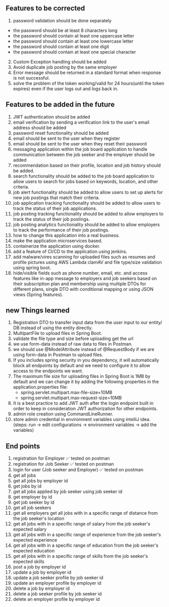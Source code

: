 ## Features to be corrected 
1. password validation should be done separately 
- the password should be at least 8 characters long
- the password should contain at least one uppercase letter
- the password should contain at least one lowercase letter
- the password should contain at least one digit
- the password should contain at least one special character
2. Custom Exception handling should be added
3. Avoid duplicate job posting by the same employer
4. Error message should be returned in a standard format when response is not successful.
5. solve the problem of the token working/valid for 24 hours(until the token expires) even if the user logs out and logs back in.

## Features to be added in the future 
1. JWT authentication should be added
2. email verification by sending a verification link to the user's email address should be added
3. password reset functionality should be added 
4. email should be sent to the user when they register
5. email should be sent to the user when they reset their password
6. messaging application within the job board application to handle communication between the job seeker and the employer should be added
7. recommendation based on their profile, location and job history should be added.
8. search functionality should be added to the job board application to allow users to search for jobs based on keywords, location, and other criteria.
9. job alert functionality should be added to allow users to set up alerts for new job postings that match their criteria.
10. job application tracking functionality should be added to allow users to track the status of their job applications.
11. job posting tracking functionality should be added to allow employers to track the status of their job postings.
12. job posting analytics functionality should be added to allow employers to track the performance of their job postings.
13. how to change this application into a real business.
14. make the application microservices based.
15. containerize the application using docker.
16. add a feature of CI/CD to the application using jenkins.
17. add malware/vires scanning for uploaded files such as resumes and profile pictures using AWS Lambda clamAV and file type/size validation using spring boot.
18. hide/visible fields such as phone number, email, etc. and access features like in-app message to employers and job seekers based on their subscription plan and membership using multiple DTOs for different plans, single DTO with conditional mapping or using JSON views (Spring features).

## new Things learned
1. Registration DTO to transfer input data from the user input to our entity/ DB instead of using the entity directly.
2. MultipartFile to upload files in Spring Boot.
3. validate the file type and size before uploading get the url
4. we use form-data instead of raw data to files in Postman.
5. we should use @ModelAttribute instead of @RequestBody if we are using form-data in Postman to upload files.
6. If you includes spring security in you dependency, it will automatically block all endpoints by default and we need to configure it to allow access to the endpoints we want.
7. The maximum file size for uploading files in Spring Boot is 1MB by default and we can change it by adding the following properties in the application.properties file:
   - spring.servlet.multipart.max-file-size=10MB
   - spring.servlet.multipart.max-request-size=10MB
8. It is a best practice to add JWT auth after the login endpoint built in order to keep in consideration JWT authorization for other endpoints. 
9. admin role creation using CommandLineRunner.
10. store admin credential in environment variables using intelliJ idea.(steps: run -> edit configurations -> environment variables -> add the variables) 


## End points 
1. registration for Employer ✅ tested on postman
2. registration for Job Seeker ✅ tested on postman
3. login for user (Job seeker and Employer) ✅ tested on postman
4. get all jobs 
5. get all jobs by employer id
6. get jobs by id 
7. get all jobs applied by job seeker using job seeker id
8. get employer by id 
9. get job seeker by id
10. get all job seekers
11. get all employers get all jobs with in a specific range of distance from the job seeker's location
12. get all jobs with in a specific range of salary from the job seeker's expected salary
13. get all jobs with in a specific range of experience from the job seeker's expected experience
14. get all jobs with in a specific range of education from the job seeker's expected education
15. get all jobs with in a specific range of skills from the job seeker's expected skills
16. post a job by employer id
17. update a job by employer id
18. update a job seeker profile by job seeker id
19. update an employer profile by employer id
20. delete a job by employer id
21. delete a job seeker profile by job seeker id
22. delete an employer profile by employer id

